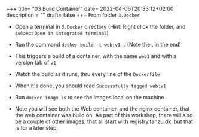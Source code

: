 +++
title= "03 Build Container"
date= 2022-04-06T20:33:12+02:00
description = ""
draft= false
+++
From folder `3.Docker`

- Open a terminal in `3.Docker` directory (Hint: Right click the folder, and selcect `Open in integrated terminal`)
- Run the command `docker build -t web:v1 .` (Note the . in the end)
- This triggers a build of a container, with the name `web1` and with a version tab of `v1`
- Watch the build as it runs, thru every line of the `Dockerfile`
- When it's done, you should read `Successfully tagged web:v1`


- Run `docker image ls` to see the images local on the machine
- Note you will see both the Web container, and the nginx container, that the web container was build on. As part of this workshop, there will also be a couple of other images, that all start with registry.tanzu.dk, but that is for a later step.
